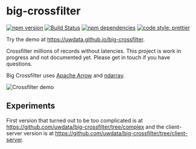 # big-crossfilter

[![npm version](https://img.shields.io/npm/v/big-crossfilter.svg)](https://www.npmjs.com/package/big-crossfilter)
[![Build Status](https://travis-ci.com/uwdata/big-crossfilter.svg?branch=master)](https://travis-ci.com/uwdata/big-crossfilter)
[![npm dependencies](https://david-dm.org/vega/big-crossfilter.svg)](https://www.npmjs.com/package/big-crossfilter)
[![code style: prettier](https://img.shields.io/badge/code_style-prettier-ff69b4.svg?style=rounded)](https://github.com/prettier/prettier)

Try the demo at https://uwdata.github.io/big-crossfilter.

Crossfilter millions of records without latencies. This project is work in progress and not documented yet. Please get in touch if you have questions.

Big Crossfilter uses [Apache Arrow](https://arrow.apache.org/) and [ndarray](https://github.com/scijs/ndarray).

![Crossfilter demo](cross.gif "Crossfilter demo")

## Experiments

First version that turned out to be too complicated is at https://github.com/uwdata/big-crossfilter/tree/complex and the client-server version is at https://github.com/uwdata/big-crossfilter/tree/client-server.

